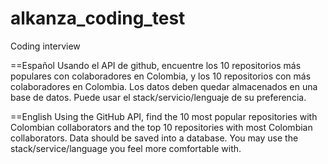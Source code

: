 # alkanza_coding_test
Coding interview

==Español
Usando el API de github, encuentre los 10 repositorios más populares con colaboradores en Colombia, y los 10 repositorios con más colaboradores en Colombia. 
Los datos deben quedar almacenados en una base de datos. 
Puede usar el stack/servicio/lenguaje de su preferencia.

==English
Using the GitHub API, find the 10 most popular repositories with Colombian collaborators and the top 10 repositories with most Colombian collaborators.
Data should be saved into a database.
You may use the stack/service/language you feel more comfortable with.
